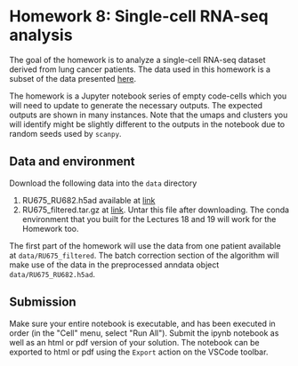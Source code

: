 # Homework 8: Single-cell RNA-seq analysis

The goal of the homework is to analyze a single-cell RNA-seq dataset derived from lung cancer patients. The data used in this homework is a subset of the data presented [here](https://pubmed.ncbi.nlm.nih.gov/34653364/).

The homework is a Jupyter notebook series of empty code-cells which you will need to update to generate the necessary outputs. The expected outputs are shown in many instances. Note that the umaps and clusters you will  identify might be slightly different to the outputs in the notebook due to random seeds used by `scanpy`.


## Data and environment
Download the following data into the `data` directory
1. RU675_RU682.h5ad available at [link](https://drive.google.com/file/d/11x--cAG723ite7q-y6oysx6jLLyYkepa/view?usp=sharing)
2. RU675_filtered.tar.gz at [link](https://drive.google.com/file/d/11yQoiVrOcFuvtlJ06bNErlOTCsnnlWM5/view?usp=sharing). Untar this file after downloading.
The conda environment that you built for the Lectures 18 and 19 will work for the Homework too. 

The first part of the homework will use the data from one patient available at `data/RU675_filtered`. 
The batch correction section of the algorithm will make use of the data in the preprocessed anndata object `data/RU675_RU682.h5ad`. 

## Submission
Make sure your entire notebook is executable, and has been executed in order (in the "Cell" menu, select "Run All"). Submit the ipynb notebook as well as an html or pdf version of your solution. The notebook can be exported to html or pdf using the `Export` action on the VSCode toolbar.

